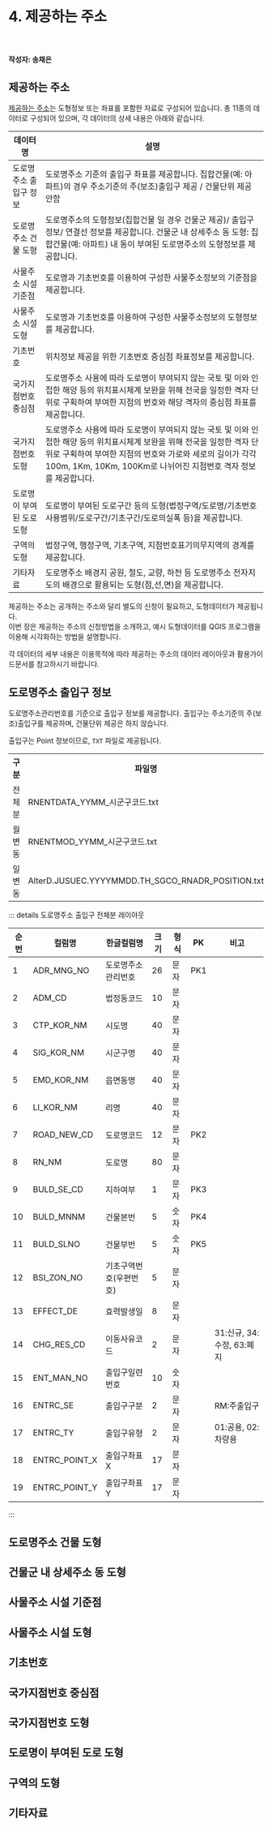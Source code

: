 # 4. 제공하는 주소

<br>

#### 작성자: 송채은

## 제공하는 주소

[제공하는 주소](https://business.juso.go.kr/addrlink/adresInfoProvd/guidance/provdAdresInfo.do)는 도형정보 또는 좌표를 포함한 자료로 구성되어 있습니다. 총 11종의 데이터로 구성되어 있으며, 각 데이터의 상세 내용은 아래와 같습니다.

| 데이터명                  | 설명                                                                                                                                                                                                                                                      |
| ------------------------- | --------------------------------------------------------------------------------------------------------------------------------------------------------------------------------------------------------------------------------------------------------- |
| 도로명주소 출입구 정보    | 도로명주소 기준의 출입구 좌표를 제공합니다. 집합건물(예: 아파트)의 경우 주소기준의 주(보조)출입구 제공 / 건물단위 제공 안함                                                                                                                               |
| 도로명주소 건물 도형      | 도로명주소의 도형정보(집합건물 일 경우 건물군 제공)/ 출입구 정보/ 연결선 정보를 제공합니다. 건물군 내 상세주소 동 도형: 집합건물(예: 아파트) 내 동이 부여된 도로명주소의 도형정보를 제공합니다.                                                           |
| 사물주소 시설 기준점      | 도로명과 기초번호를 이용하여 구성한 사물주소정보의 기준점을 제공합니다.                                                                                                                                                                                   |
| 사물주소 시설 도형        | 도로명과 기초번호를 이용하여 구성한 사물주소정보의 도형정보를 제공합니다.                                                                                                                                                                                 |
| 기초번호                  | 위치정보 제공을 위한 기초번호 중심점 좌표정보를 제공합니다.                                                                                                                                                                                               |
| 국가지점번호 중심점       | 도로명주소 사용에 따라 도로명이 부여되지 않는 국토 및 이와 인접한 해양 등의 위치표시체계 보완을 위해 전국을 일정한 격자 단위로 구획하여 부여한 지점의 번호와 해당 격자의 중심점 좌표를 제공합니다.                                                        |
| 국가지점번호 도형         | 도로명주소 사용에 따라 도로명이 부여되지 않는 국토 및 이와 인접한 해양 등의 위치표시체계 보완을 위해 전국을 일정한 격자 단위로 구획하여 부여한 지점의 번호와 가로와 세로의 길이가 각각 100m, 1Km, 10Km, 100Km로 나뉘어진 지점번호 격자 정보를 제공합니다. |
| 도로명이 부여된 도로 도형 | 도로명이 부여된 도로구간 등의 도형(법정구역/도로명/기초번호 사용범위/도로구간/기초구간/도로의실폭 등)을 제공합니다.                                                                                                                                       |
| 구역의 도형               | 법정구역, 행정구역, 기초구역, 지점번호표기의무지역의 경계를 제공합니다.                                                                                                                                                                                   |
| 기타자료                  | 도로명주소 배경지 공원, 철도, 교량, 하천 등 도로명주소 전자지도의 배경으로 활용되는 도형(점,선,면)을 제공합니다.                                                                                                                                          |

제공하는 주소는 공개하는 주소와 달리 별도의 신청이 필요하고, 도형데이터가 제공됩니다.  
이번 장은 제공하는 주소의 신청방법을 소개하고, 예시 도형데이터를 QGIS 프로그램을 이용해 시각화하는 방법을 설명합니다.

각 데이터의 세부 내용은 이용목적에 따라 제공하는 주소의 데이터 레이아웃과 활용가이드문서를 참고하시기 바랍니다.

## 도로명주소 출입구 정보

도로명주소관리번호를 기준으로 출입구 정보를 제공합니다. 출입구는 주소기준의 주(보조)출입구를 제공하며, 건물단위 제공은 하지 않습니다.

출입구는 Point 정보이므로, `TXT` 파일로 제공됩니다.

<table>
  <colgroup>
    <col style="width: 150px;"> <!-- 구분 -->
    <col style="width: 220px;"> <!-- 파일명 -->
  </colgroup>

  <tr>
    <th>구분</th>
    <th>파일명</th>
  </tr>
  <tr>
    <td >전체분</td>
    <td>RNENTDATA_YYMM_시군구코드.txt</td>
  </tr>
  <tr>
    <td >월변동</td>
    <td>RNENTMOD_YYMM_시군구코드.txt</td>
  </tr>
    <tr>
    <td >일변동</td>
    <td>AlterD.JUSUEC.YYYYMMDD.TH_SGCO_RNADR_POSITION.txt</td>
  </tr>
</table>

::: details 도로명주소 출입구 전체분 레이아웃

| 순번 | 컬럼명        | 한글컬럼명             | 크기 | 형식 | PK  | 비고                      |
| ---- | ------------- | ---------------------- | ---- | ---- | --- | ------------------------- |
| 1    | ADR_MNG_NO    | 도로명주소관리번호     | 26   | 문자 | PK1 |                           |
| 2    | ADM_CD        | 법정동코드             | 10   | 문자 |     |                           |
| 3    | CTP_KOR_NM    | 시도명                 | 40   | 문자 |     |                           |
| 4    | SIG_KOR_NM    | 시군구명               | 40   | 문자 |     |                           |
| 5    | EMD_KOR_NM    | 읍면동명               | 40   | 문자 |     |                           |
| 6    | LI_KOR_NM     | 리명                   | 40   | 문자 |     |                           |
| 7    | ROAD_NEW_CD   | 도로명코드             | 12   | 문자 | PK2 |                           |
| 8    | RN_NM         | 도로명                 | 80   | 문자 |     |                           |
| 9    | BULD_SE_CD    | 지하여부               | 1    | 문자 | PK3 |                           |
| 10   | BULD_MNNM     | 건물본번               | 5    | 숫자 | PK4 |                           |
| 11   | BULD_SLNO     | 건물부번               | 5    | 숫자 | PK5 |                           |
| 12   | BSI_ZON_NO    | 기초구역번호(우편번호) | 5    | 문자 |     |                           |
| 13   | EFFECT_DE     | 효력발생일             | 8    | 문자 |     |                           |
| 14   | CHG_RES_CD    | 이동사유코드           | 2    | 문자 |     | 31:신규, 34:수정, 63:폐지 |
| 15   | ENT_MAN_NO    | 출입구일련번호         | 10   | 숫자 |     |                           |
| 16   | ENTRC_SE      | 출입구구분             | 2    | 문자 |     | RM:주출입구               |
| 17   | ENTRC_TY      | 출입구유형             | 2    | 문자 |     | 01:공용, 02:차량용        |
| 18   | ENTRC_POINT_X | 출입구좌표X            | 17   | 문자 |     |                           |
| 19   | ENTRC_POINT_Y | 출입구좌표Y            | 17   | 문자 |     |                           |

:::

## 도로명주소 건물 도형

## 건물군 내 상세주소 동 도형

## 사물주소 시설 기준점

## 사물주소 시설 도형

## 기초번호

## 국가지점번호 중심점

## 국가지점번호 도형

## 도로명이 부여된 도로 도형

## 구역의 도형

## 기타자료
